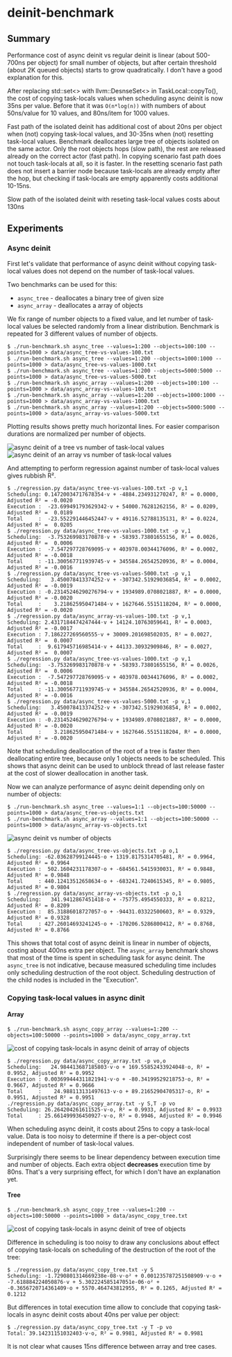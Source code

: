 # deinit-benchmark

## Summary

Performance cost of async deinit vs regular deinit is linear (about 500-700ns per object) for small number of objects, but after certain threshold (about 2K queued objects) starts to grow quadratically. I don't have a good explanation for this.

After replacing std::set<> with llvm::DesnseSet<> in TaskLocal::copyTo(), the cost of copying task-locals values when scheduling async deinit is now 35ns per value. Before that it was `O(n*log(n))` with numbers of about 50ns/value for 10 values, and 80ns/item for 1000 values.

Fast path of the isolated deinit has additional cost of about 20ns per object when (not) copying task-local values, and 30-35ns when (not) resetting task-local values. Benchmark deallocates large tree of objects isolated on the same actor. Only the root objects hops (slow path), the rest are released already on the correct actor (fast path). In copying scenario fast path does not touch task-locals at all, so it is faster. In the resetting scenario fast path does not insert a barrier node because task-locals are already empty after the hop, but checking if task-locals are empty apparently costs additional 10-15ns.

Slow path of the isolated deinit with reseting task-local values costs about 130ns


## Experiments

### Async deinit

First let's validate that performance of async deinit without copying task-local values does not depend on the number of task-local values.

Two benchmarks can be used for this:
* `async_tree` - deallocates a binary tree of given size
* `async_array` - deallocates a array of objects

We fix range of number objects to a fixed value, and let number of task-local values be selected randomly from a linear distribution.
Benchmark is repeated for 3 different values of number of objects.


```shell
$ ./run-benchmark.sh async_tree --values=1:200 --objects=100:100 --points=1000 > data/async_tree-vs-values-100.txt 
$ ./run-benchmark.sh async_tree --values=1:200 --objects=1000:1000 --points=1000 > data/async_tree-vs-values-1000.txt
$ ./run-benchmark.sh async_tree --values=1:200 --objects=5000:5000 --points=1000 > data/async_tree-vs-values-5000.txt
$ ./run-benchmark.sh async_array --values=1:200 --objects=100:100 --points=1000 > data/async_array-vs-values-100.txt 
$ ./run-benchmark.sh async_array --values=1:200 --objects=1000:1000 --points=1000 > data/async_array-vs-values-1000.txt
$ ./run-benchmark.sh async_array --values=1:200 --objects=5000:5000 --points=1000 > data/async_array-vs-values-5000.txt
```

Plotting results shows pretty much horizontal lines. For easier comparison durations are normalized per number of objects.

![async deinit of a tree vs number of task-local values](img/async_tree-vs-values.png)
![async deinit of an array vs number of task-local values](img/async_array-vs-values.png)

And attempting to perform regression against number of task-local values gives rubbish R².

```shell
$ ./regression.py data/async_tree-vs-values-100.txt -p v,1 
Scheduling: 0.14720034717678354⋅v + -4884.234931270247, R² = 0.0000, Adjusted R² = -0.0020
Execution :  -23.699491793629342⋅v + 54000.76281262156, R² = 0.0209, Adjusted R² =  0.0189
Total     :  -23.552291446452447⋅v + 49116.52788135131, R² = 0.0224, Adjusted R² =  0.0205
$ ./regression.py data/async_tree-vs-values-1000.txt -p v,1
Scheduling:  -3.753269983170878⋅v + -58393.73801655156, R² = 0.0026, Adjusted R² =  0.0006
Execution :  -7.547297728769095⋅v + 403978.00344176096, R² = 0.0002, Adjusted R² = -0.0018
Total     : -11.300567711939745⋅v + 345584.26542520936, R² = 0.0004, Adjusted R² = -0.0016
$ ./regression.py data/async_tree-vs-values-5000.txt -p v,1
Scheduling:   3.450078413374252⋅v + -307342.51929036854, R² = 0.0002, Adjusted R² = -0.0019
Execution : -0.23145246290276794⋅v + 1934989.0708021887, R² = 0.0000, Adjusted R² = -0.0020
Total     :    3.218625950471484⋅v + 1627646.5515118204, R² = 0.0000, Adjusted R² = -0.0020
$ ./regression.py data/async_array-vs-values-100.txt -p v,1
Scheduling: 2.4317184474247444⋅v + 14124.10763059641, R² = 0.0003, Adjusted R² = -0.0017
Execution : 7.186227269560555⋅v + 30009.201698502035, R² = 0.0027, Adjusted R² =  0.0007
Total     :  9.617945716985414⋅v + 44133.30932909846, R² = 0.0027, Adjusted R² =  0.0007
$ ./regression.py data/async_tree-vs-values-1000.txt -p v,1
Scheduling:  -3.753269983170878⋅v + -58393.73801655156, R² = 0.0026, Adjusted R² =  0.0006
Execution :  -7.547297728769095⋅v + 403978.00344176096, R² = 0.0002, Adjusted R² = -0.0018
Total     : -11.300567711939745⋅v + 345584.26542520936, R² = 0.0004, Adjusted R² = -0.0016
$ ./regression.py data/async_tree-vs-values-5000.txt -p v,1
Scheduling:   3.450078413374252⋅v + -307342.51929036854, R² = 0.0002, Adjusted R² = -0.0019
Execution : -0.23145246290276794⋅v + 1934989.0708021887, R² = 0.0000, Adjusted R² = -0.0020
Total     :    3.218625950471484⋅v + 1627646.5515118204, R² = 0.0000, Adjusted R² = -0.0020
```

Note that scheduling deallocation of the root of a tree is faster then deallocating entire tree, because only 1 objects needs to be scheduled. This shows that async deinit can be used to unblock thread of last release faster at the cost of slower deallocation in another task.

Now we can analyze performance of async deinit depending only on number of objects:

```shell
$ ./run-benchmark.sh async_tree --values=1:1 --objects=100:50000 --points=1000 > data/async_tree-vs-objects.txt 
$ ./run-benchmark.sh async_array --values=1:1 --objects=100:50000 --points=1000 > data/async_array-vs-objects.txt
```

![async deinit vs number of objects](img/async-vs-objects.png)

```shell
$ ./regression.py data/async_tree-vs-objects.txt -p o,1
Scheduling: -62.03628799124445⋅o + 1319.8175314705481, R² = 0.9964, Adjusted R² = 0.9964
Execution :  502.1604231178307⋅o + -684561.5415930031, R² = 0.9848, Adjusted R² = 0.9848
Total     : 440.12413512658634⋅o + -683241.7240615345, R² = 0.9805, Adjusted R² = 0.9804
$ ./regression.py data/async_array-vs-objects.txt -p o,1
Scheduling:   341.9412867451418⋅o + -75775.4954550333, R² = 0.8212, Adjusted R² = 0.8209
Execution :  85.31886018727057⋅o + -94431.03322500603, R² = 0.9329, Adjusted R² = 0.9328
Total     : 427.26014693241245⋅o + -170206.5286800412, R² = 0.8768, Adjusted R² = 0.8766
```

This shows that total cost of async deinit is linear in number of objects, costing about 400ns extra per object. The `async_array` benchmark shows that most of the time is spent in scheduling task for async deinit. The `async_tree` is not indicative, because measured scheduling time includes only scheduling destruction of the root object. Scheduling destruction of the child nodes is included in the "Execution".

### Copying task-local values in async dinit

#### Array

```shell
$ ./run-benchmark.sh async_copy_array --values=1:200 --objects=100:50000 --points=1000 > data/async_copy_array.txt 
```

![cost of copying task-locals in async deinit of array of objects](img/async_copy_array.png)

```shell
$ ./regression.py data/async_copy_array.txt -p vo,o  
Scheduling:   24.984413687185803⋅v⋅o + 169.55852433924048⋅o, R² = 0.9952, Adjusted R² = 0.9952
Execution : 0.003699444311821941⋅v⋅o + -80.34199529218753⋅o, R² = 0.9667, Adjusted R² = 0.9666
Total     :    24.988113131497613⋅v⋅o + 89.21652904705317⋅o, R² = 0.9951, Adjusted R² = 0.9951
./regression.py data/async_copy_array.txt -y S,T -p vo                                                                                
Scheduling: 26.264204261611525⋅v⋅o, R² = 0.9933, Adjusted R² = 0.9933
Total     : 25.661499936450927⋅v⋅o, R² = 0.9946, Adjusted R² = 0.9946
```

When scheduling async deinit, it costs about 25ns to copy a task-local value. Data is too noisy to determine if there is a per-object cost independent of number of task-local values.

Surprisingly there seems to be linear dependency between execution time and number of objects. Each extra object **decreases** execution time by 80ns. That's a very surprising effect, for which I don't have an explanation yet.

#### Tree

```shell
$ ./run-benchmark.sh async_copy_tree --values=1:200 --objects=100:50000 --points=1000 > data/async_copy_tree.txt 
```

![cost of copying task-locals in async deinit of tree of objects](img/async_copy_tree.png)

Difference in scheduling is too noisy to draw any conclusions about effect of copying task-locals on scheduling of the destruction of the root of the tree:

```shell
$ ./regression.py data/async_copy_tree.txt -y S        
Scheduling: -1.7290801314669238e-08⋅v⋅o² + 0.001235787251508909⋅v⋅o + -7.618884224050876⋅v + 5.302224585147051e-06⋅o² + -0.3656720714361409⋅o + 5570.464743812955, R² = 0.1265, Adjusted R² = 0.1212
```

But differences in total execution time allow to conclude that copying task-locals in async deinit costs about 40ns per value per object:

```shell
$ ./regression.py data/async_copy_tree.txt -y T -p vo
Total: 39.14231151032403⋅v⋅o, R² = 0.9981, Adjusted R² = 0.9981
```

It is not clear what causes 15ns difference between array and tree cases.